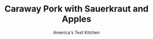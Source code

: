 ---
layout: ../../layouts/MarkdownPostLayout.astro
title: Caraway Pork with Sauerkraut and Apples
author: America's Test Kitchen
pubDate: 2023-03-15
description: "There’s no need to peel the apples for this dish; we prefer red-skinned Fujis or Galas to give the dish more color, but any sweet apple will do."
image_url: https://res.cloudinary.com/hksqkdlah/image/upload/ar_1:1,c_fill,dpr_2.0,f_auto,fl_lossy.progressive.strip_profile,g_faces:auto,q_auto:low,w_344/32023_sfs-caraway-pork-with-sauerkraut-and-apples-026
tags: ["Main Courses","Pork","Quick"]
calories: 1618
protein: 41
carbohydrates: 28
fats: 
fiber: 6
ingredients: ["2 (12- to 16-ounce), pork tenderloins, trimmed","1 tablespoon, caraway seeds",", Salt and pepper","2 tablespoons, vegetable oil","2 , apples, cored, halved, and cut into 1/4-inch-thick slices","1 , onion, chopped fine","1 pound, sauerkraut, rinsed and drained","2 tablespoons packed, light brown sugar","2 tablespoons, minced fresh dill"]
serves: 4
time: ""
instructions: ["Adjust oven rack to middle position and heat oven to 475 degrees. Pat pork dry with paper towels and sprinkle with caraway seeds, 1 teaspoon salt, and 1/2 teaspoon pepper, pressing lightly to adhere. Heat 1 tablespoon oil in 12-inch skillet over medium-high heat until just smoking. Cook pork until browned on all sides, 5 to 7 minutes; transfer to plate.","Add remaining 1 tablespoon oil, apples, onion, 1/8 teaspoon salt, and 1/8 teaspoon pepper to now-empty skillet and cook over medium heat until softened, about 5 minutes, scraping up any browned bits. Stir in sauerkraut and sugar. Place pork on top of sauerkraut mixture. Bake until pork registers 140 degrees, about 13 minutes.","Transfer pork to cutting board, tent with foil, and let rest for 5 minutes. Stir dill into sauerkraut mixture and serve with pork."]
nutrition: ["1128 mg Potassium","511 mg Phosphorus","81 mg Calcium","4 mg Iron","80 mg Magnesium","1049 mg Sodium","3 mg Zinc","14 g Fat","12 mg Niacin (B3)","7 g Monounsaturated","2 g Polyunsaturated","1 mg Thiamin (B1)","23 mg Vitamin C","122 mg Cholesterol","2 g Saturated","6 g Fiber","36 µg Folate (food)","19 g Sugars","19 µg Vitamin K","352 g Water","28 g Carbs","36 µg Folate equivalent (total)","41 g Protein","2 mg Vitamin E","1 mg Vitamin B6","5 µg Vitamin A","404 kcal Energy","6 g Sugars, added","1618 calories"]
notes: "There’s no need to peel the apples for this dish; we prefer red-skinned Fujis or Galas to give the dish more color, but any sweet apple will do."
---